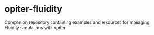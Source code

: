 # opiter-fluidity
Companion repository containing examples and resources for managing Fluidity simulations with opiter.
